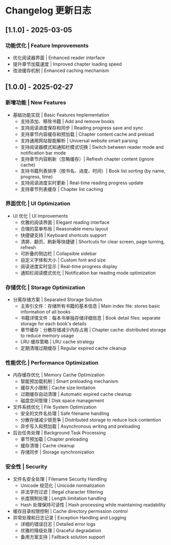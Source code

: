 # Changelog 更新日志

## [1.1.0] - 2025-03-05

### 功能优化 | Feature Improvements
- 优化阅读器界面 | Enhanced reader interface
- 提升章节加载速度 | Improved chapter loading speed
- 改进缓存机制 | Enhanced caching mechanism

## [1.0.0] - 2025-02-27

### 新增功能 | New Features
- 基础功能实现 | Basic Features Implementation
  - 支持添加、移除书籍 | Add and remove books
  - 支持阅读进度保存和同步 | Reading progress save and sync
  - 支持章节内容缓存和预加载 | Chapter content cache and preload
  - 支持通用网站智能解析 | Universal website smart parsing
  - 支持阅读器模式和通知栏模式切换 | Switch between reader mode and notification bar mode
  - 支持章节内容刷新（忽略缓存）| Refresh chapter content (ignore cache)
  - 支持书籍列表排序（按书名、进度、时间）| Book list sorting (by name, progress, time)
  - 支持阅读进度实时更新 | Real-time reading progress update
  - 支持章节列表缓存 | Chapter list caching

### 界面优化 | UI Optimization
- UI 优化 | UI Improvements
  - 优雅的阅读界面 | Elegant reading interface
  - 合理的菜单布局 | Reasonable menu layout
  - 快捷键支持 | Keyboard shortcuts support
  - 清屏、翻页、刷新等快捷键 | Shortcuts for clear screen, page turning, refresh
  - 可折叠的侧边栏 | Collapsible sidebar
  - 自定义字体和大小 | Custom font and size
  - 阅读进度实时显示 | Real-time progress display
  - 通知栏阅读模式优化 | Notification bar reading mode optimization

### 存储优化 | Storage Optimization
- 分离存储方案 | Separated Storage Solution
  - 主索引文件：存储所有书籍的基本信息 | Main index file: stores basic information of all books
  - 书籍详情文件：每本书单独存储详细信息 | Book detail files: separate storage for each book's details
  - 章节缓存：分散存储减少内存占用 | Chapter cache: distributed storage to reduce memory usage
  - LRU 缓存策略 | LRU cache strategy
  - 定期清理过期缓存 | Regular expired cache cleanup

### 性能优化 | Performance Optimization
- 内存缓存优化 | Memory Cache Optimization
  - 智能预加载机制 | Smart preloading mechanism
  - 缓存大小限制 | Cache size limitation
  - 过期缓存自动清理 | Automatic expired cache cleanup
  - 磁盘空间管理 | Disk space management
- 文件系统优化 | File System Optimization
  - 安全的文件名处理 | Safe filename handling
  - 分散存储减少锁竞争 | Distributed storage to reduce lock contention
  - 异步写入和预加载 | Asynchronous writing and preloading
- 后台任务处理 | Background Task Processing
  - 章节预加载 | Chapter preloading
  - 缓存清理 | Cache cleanup
  - 存储同步 | Storage synchronization

### 安全性 | Security
- 文件名安全处理 | Filename Security Handling
  - Unicode 规范化 | Unicode normalization
  - 非法字符过滤 | Illegal character filtering
  - 长度限制处理 | Length limitation handling
  - Hash 处理保持可读性 | Hash processing while maintaining readability
- 缓存目录权限控制 | Cache directory permission control
- 异常处理和日志记录 | Exception Handling and Logging
  - 详细的错误日志 | Detailed error logs
  - 优雅的降级处理 | Graceful degradation
  - 备用方案支持 | Fallback solution support 